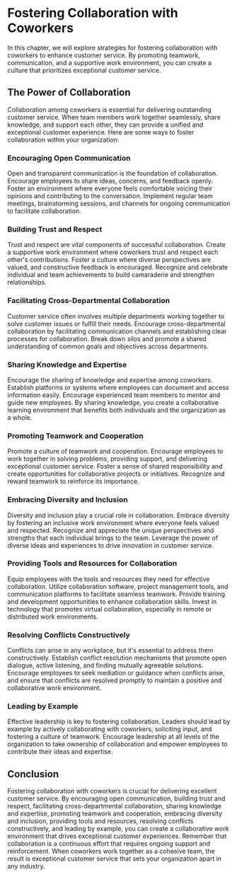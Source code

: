 Fostering Collaboration with Coworkers
==================================================

In this chapter, we will explore strategies for fostering collaboration with coworkers to enhance customer service. By promoting teamwork, communication, and a supportive work environment, you can create a culture that prioritizes exceptional customer service.

The Power of Collaboration
--------------------------

Collaboration among coworkers is essential for delivering outstanding customer service. When team members work together seamlessly, share knowledge, and support each other, they can provide a unified and exceptional customer experience. Here are some ways to foster collaboration within your organization:

### Encouraging Open Communication

Open and transparent communication is the foundation of collaboration. Encourage employees to share ideas, concerns, and feedback openly. Foster an environment where everyone feels comfortable voicing their opinions and contributing to the conversation. Implement regular team meetings, brainstorming sessions, and channels for ongoing communication to facilitate collaboration.

### Building Trust and Respect

Trust and respect are vital components of successful collaboration. Create a supportive work environment where coworkers trust and respect each other's contributions. Foster a culture where diverse perspectives are valued, and constructive feedback is encouraged. Recognize and celebrate individual and team achievements to build camaraderie and strengthen relationships.

### Facilitating Cross-Departmental Collaboration

Customer service often involves multiple departments working together to solve customer issues or fulfill their needs. Encourage cross-departmental collaboration by facilitating communication channels and establishing clear processes for collaboration. Break down silos and promote a shared understanding of common goals and objectives across departments.

### Sharing Knowledge and Expertise

Encourage the sharing of knowledge and expertise among coworkers. Establish platforms or systems where employees can document and access information easily. Encourage experienced team members to mentor and guide new employees. By sharing knowledge, you create a collaborative learning environment that benefits both individuals and the organization as a whole.

### Promoting Teamwork and Cooperation

Promote a culture of teamwork and cooperation. Encourage employees to work together in solving problems, providing support, and delivering exceptional customer service. Foster a sense of shared responsibility and create opportunities for collaborative projects or initiatives. Recognize and reward teamwork to reinforce its importance.

### Embracing Diversity and Inclusion

Diversity and inclusion play a crucial role in collaboration. Embrace diversity by fostering an inclusive work environment where everyone feels valued and respected. Recognize and appreciate the unique perspectives and strengths that each individual brings to the team. Leverage the power of diverse ideas and experiences to drive innovation in customer service.

### Providing Tools and Resources for Collaboration

Equip employees with the tools and resources they need for effective collaboration. Utilize collaboration software, project management tools, and communication platforms to facilitate seamless teamwork. Provide training and development opportunities to enhance collaboration skills. Invest in technology that promotes virtual collaboration, especially in remote or distributed work environments.

### Resolving Conflicts Constructively

Conflicts can arise in any workplace, but it's essential to address them constructively. Establish conflict resolution mechanisms that promote open dialogue, active listening, and finding mutually agreeable solutions. Encourage employees to seek mediation or guidance when conflicts arise, and ensure that conflicts are resolved promptly to maintain a positive and collaborative work environment.

### Leading by Example

Effective leadership is key to fostering collaboration. Leaders should lead by example by actively collaborating with coworkers, soliciting input, and fostering a culture of teamwork. Encourage leadership at all levels of the organization to take ownership of collaboration and empower employees to contribute their ideas and expertise.

Conclusion
----------

Fostering collaboration with coworkers is crucial for delivering excellent customer service. By encouraging open communication, building trust and respect, facilitating cross-departmental collaboration, sharing knowledge and expertise, promoting teamwork and cooperation, embracing diversity and inclusion, providing tools and resources, resolving conflicts constructively, and leading by example, you can create a collaborative work environment that drives exceptional customer experiences. Remember that collaboration is a continuous effort that requires ongoing support and reinforcement. When coworkers work together as a cohesive team, the result is exceptional customer service that sets your organization apart in any industry.
